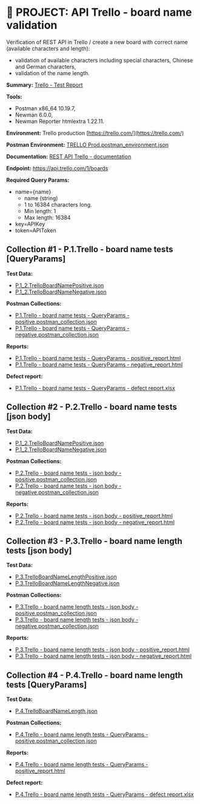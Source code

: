 # :file_folder: PROJECT: API Trello - board name validation
Verification of REST API in Trello / create a new board with correct name (available characters and length):
- validation of available characters including special characters, Chinese and German characters,
- validation of the name length.

**Summary:** [Trello - Test Report](https://drive.google.com/file/d/1WEboOLbMr4NWALqAs4NdX8bfnKXTYbLh/view?usp=drive_link)

**Tools:**
- Postman x86_64 10.19.7,
- Newman 6.0.0,
- Newman Reporter htmlextra 1.22.11.

**Environment:** Trello production [https://trello.com/](https://trello.com/)

**Postman Environment:** [TRELLO Prod.postman_environment.json](https://drive.google.com/file/d/17MM5R5H40Rii3WUDZgAQbNZw2OT2jxvu/view?usp=drive_link)

**Documentation:** [REST API Trello - documentation](https://developer.atlassian.com/cloud/trello/rest/api-group-boards/#api-boards-post)

**Endpoint:** https://api.trello.com/1/boards

**Required Query Params:**
- name={name}
    - name (string)
    - 1 to 16384 characters long.
    - Min length: 1
    - Max length: 16384
- key=APIKey
- token=APIToken

## Collection #1 - P.1.Trello - board name tests [QueryParams]

**Test Data:**
- [P.1_2.TrelloBoardNamePositive.json](https://drive.google.com/file/d/1Dk6x6D84aH9lIoAvXT-x8rsVRmYbit5H/view?usp=drive_link)
- [P.1_2.TrelloBoardNameNegative.json](https://drive.google.com/file/d/1w-0a1irkWvm-cZ-w18uWi11MFqtrdBW-/view?usp=drive_link)

**Postman Collections:**
- [P.1.Trello - board name tests - QueryParams - positive.postman_collection.json](https://drive.google.com/file/d/1YMIxFsuVzA6m2y2U_3UHpAfQ8U7tTNU7/view?usp=drive_link)
- [P.1.Trello - board name tests - QueryParams - negative.postman_collection.json](https://drive.google.com/file/d/19FzL6SFdaaKoeve6OfAo25LAJFsd-GMI/view?usp=drive_link)

**Reports:**
- [P.1.Trello - board name tests - QueryParams - positive_report.html](https://drive.google.com/file/d/1oEbkyK-6I6if8X3sDYxLJqaAL8M5vXLx/view?usp=drive_link)
- [P.1.Trello - board name tests - QueryParams - negative_report.html](https://drive.google.com/file/d/12z0n4Lf93NclgvUoMHuOA4G6Kb9KFqtw/view?usp=drive_link)

**Defect report:**
- [P.1.Trello - board name tests - QueryParams - defect report.xlsx](https://docs.google.com/spreadsheets/d/1398HPZYEmQ9QQNxpGLPKTvnsaAFhvIun/edit?usp=drive_link&ouid=105556741090660469965&rtpof=true&sd=true)


## Collection #2 - P.2.Trello - board name tests [json body]

**Test Data:**
- [P.1_2.TrelloBoardNamePositive.json](https://drive.google.com/file/d/1Dk6x6D84aH9lIoAvXT-x8rsVRmYbit5H/view?usp=drive_link)
- [P.1_2.TrelloBoardNameNegative.json](https://drive.google.com/file/d/1w-0a1irkWvm-cZ-w18uWi11MFqtrdBW-/view?usp=drive_link)

**Postman Collections:**
- [P.2.Trello - board name tests - json body - positive.postman_collection.json](https://drive.google.com/file/d/1FiDwpvIoTylZGtJrlyrPQhTzi_NBZcxO/view?usp=drive_link)
- [P.2.Trello - board name tests - json body - negative.postman_collection.json](https://drive.google.com/file/d/1HLpjCMaLiHbojX-Zwip_f1rKerD7T2cq/view?usp=drive_link)

**Reports:**
- [P.2.Trello - board name tests - json body - positive_report.html](https://drive.google.com/file/d/1GnymfUo6T1sToO1w94Y38Ksdh9a7udHf/view?usp=drive_link)
- [P.2.Trello - board name tests - json body - negative_report.html](https://drive.google.com/file/d/1MNvIgZwbVMCnh9EHeW-FGRqJO3Qw4Bm-/view?usp=drive_link)

## Collection #3 - P.3.Trello - board name length tests [json body]

**Test Data:**
- [P.3.TrelloBoardNameLengthPositive.json](https://drive.google.com/file/d/1C_lfp5nLYZfOfwkjet11W1rdElSq0wb1/view?usp=drive_link)
- [P.3.TrelloBoardNameLengthNegative.json](https://drive.google.com/file/d/1WS3gZmo4_hDfVvBmy1gWxvgWRG5296UZ/view?usp=drive_link)

**Postman Collections:**
- [P.3.Trello - board name length tests - json body - positive.postman_collection.json](https://drive.google.com/file/d/1b3fVL7fN4FFMDxmcpW3vT5J-IBumYlZN/view?usp=drive_link)
- [P.3.Trello - board name length tests - json body - negative.postman_collection.json](https://drive.google.com/file/d/1sYbQcYkfzMiw2vHuIe0vkgIF-5wYRap4/view?usp=drive_link)

**Reports:**
- [P.3.Trello - board name length tests - json body - positive_report.html](https://drive.google.com/file/d/1tu7Ku9yGaOncyFz6EwQ0Xs2fch9ijbXm/view?usp=drive_link)
- [P.3.Trello - board name length tests - json body - negative_report.html](https://drive.google.com/file/d/1RQl8llWePthWaT_Z8sp16oyOjfKHpL8v/view?usp=drive_link)

## Collection #4 - P.4.Trello - board name length tests [QueryParams]

**Test Data:**
- [P.4.TrelloBoardNameLength.json](https://drive.google.com/file/d/1mojGpljVZPb9qDzlwg3YOmzxdYuGLKc0/view?usp=drive_link)

**Postman Collections:**
- [P.4.Trello - board name length tests - QueryParams - positive.postman_collection.json](https://drive.google.com/file/d/1vUdeTJY99LldDihnElxxrKBjAmJ4_N5K/view?usp=drive_link)

**Reports:**
- [P.4.Trello - board name length tests - QueryParams - positive_report.html](https://drive.google.com/file/d/14K90HbwKOvs5JElCQ5_we0rztc5ZZ5qk/view?usp=drive_link)

**Defect report:**
- [P.4.Trello - board name length tests - QueryParams - defect report.xlsx](https://docs.google.com/spreadsheets/d/1nsYtfU4DmQzDb1kyzSFH3jafBvj79WTB/edit?usp=drive_link&ouid=105556741090660469965&rtpof=true&sd=true)
